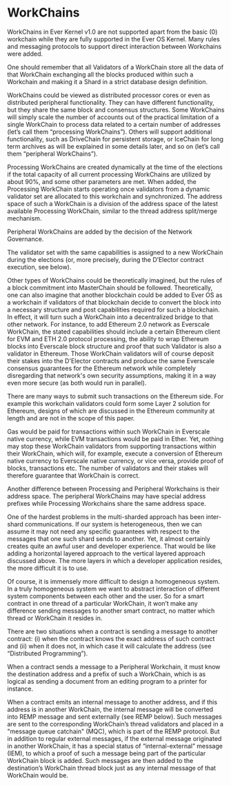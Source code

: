 # WorkChains



WorkChains in Ever Kernel v1.0 are not supported apart from the basic (0) workchain while they are fully supported in the Ever OS Kernel. Many rules and messaging protocols to support direct interaction between Workchains were added.

One should remember that all Validators of a WorkChain store all the data of that WorkChain exchanging all the blocks produced within such a Workchain and making it a Shard in a strict database design definition.

WorkChains could be viewed as distributed processor cores or even as distributed peripheral functionality. They can have different functionality, but they share the same block and consensus structures. Some WorkChains will simply scale the number of accounts out of the practical limitation of a single WorkChain to process data related to a certain number of addresses (let’s call them “processing WorkChains”). Others will support additional functionality, such as DriveChain for persistent storage, or IceChain for long term archives as will be explained in some details later, and so on (let’s call them “peripheral WorkChains”).

Processing WorkChains are created dynamically at the time of the elections if the total  capacity of all current processing WorkChains are utilized by about  90%, and some other parameters are met. When added, the Processing WorkChain starts operating once validators from a dynamic validator set are allocated to this workchain and synchronized. The address space of such a WorkChain is a division of the address space of the latest available Processing WorkChain, similar to the thread address split/merge mechanism.

Peripheral WorkChains are added by the decision of the Network Governance.&#x20;

The validator set with the same capabilities is assigned to a new WorkChain during the elections (or, more precisely, during the D’Elector contract execution, see below).

Other types of WorkChains could be theoretically imagined, but the rules of a  block commitment into MasterChain should be followed. Theoretically, one can also imagine  that another blockchain could be added to Ever OS as a workchain if validators of that blockchain decide to convert the block into a necessary structure and post capabilities required for such a blockchain. In effect, it will turn such a WorkChain into a decentralized bridge to that other network. For instance, to add Ethereum 2.0 network as Everscale WorkChain, the stated capabilities should include a certain Ethereum client for EVM and ETH 2.0 protocol processing, the ability to wrap Ethereum blocks into Everscale block structure and proof that such Validator is also a validator in Ethereum. Those WorkChain validators will of course deposit their stakes into the D'Elector contracts and produce the same Everscale consensus guarantees for the Ethereum network while completely disregarding that network's own security assumptions, making it in a way even more secure (as both would run in parallel).

There are many ways to submit such transactions on the Ethereum side. For example this workchain validators could form some Layer 2 solution for Ethereum, designs of which are discussed in the Ethereum community at length and are not in the scope of this paper.&#x20;

Gas would be paid for transactions within such WorkChain in Everscale native currency, while EVM transactions would be paid in Ether. Yet, nothing may stop these WorkChain validators from supporting transactions within their WorkChain, which will, for example, execute a conversion of Ethereum native currency to Everscale native currency, or vice versa, provide proof of blocks, transactions etc. The number of validators and their stakes will therefore guarantee that WorkChain is correct.

Another difference between Processing and Peripheral Workchains is their address space. The peripheral WorkChains may have special address prefixes while Processing Workchains share the same address space.

One of the hardest problems in the multi-sharded approach has been inter-shard communications. If our system is heterogeneous, then we can assume it may not need any specific guarantees with respect to the messages that one such shard sends to another. Yet, it almost certainly creates quite an awful user and developer experience. That would be like adding a horizontal layered approach to the vertical layered approach discussed above. The more layers in which a developer application resides, the more difficult it is to use.

Of course, it is immensely more difficult to design a homogeneous system. In a truly homogeneous system we want to abstract interaction of different system components between each other and the user. So for a smart contract in one thread of a particular WorkChain, it won’t make any difference sending messages to another smart contract, no matter which thread or WorkChain it resides in.&#x20;

There are two situations when a contract is sending a message to another contract: (i) when the contract knows the exact address of such contract and (ii) when it does not, in which case it will calculate the address (see “Distributed Programming”).

When a contract sends a message to a Peripheral Workchain, it must know the destination address and a prefix of such a WorkChain, which is as logical as sending a document from an editing program to a printer for instance.

When a contract emits an internal message to another address, and if this address is in another WorkChain, the internal message will be converted into REMP message and sent externally (see REMP below). Such messages are sent to the corresponding WorkChain’s thread validators and placed in a "message queue catchain" (MQC), which is part of the REMP protocol. But in addition to regular external messages, if the external message originated in another WorkChain, it has a special status of “internal-external” message (IEM), to which a proof of such a message being part of the particular WorkChain block is added. Such messages are then added to the destination’s WorkChain thread block just as any internal message of that WorkChain would be.
